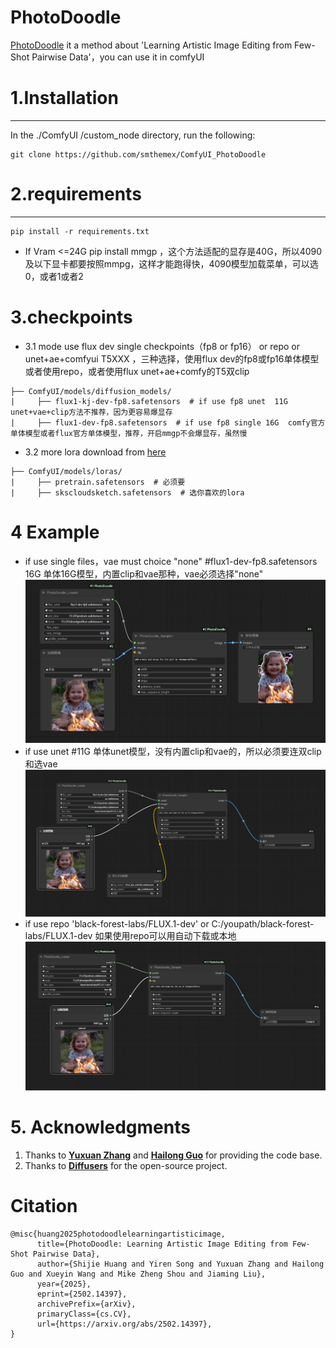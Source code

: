 # PhotoDoodle
[PhotoDoodle](https://github.com/showlab/PhotoDoodle) it a method about 'Learning Artistic Image Editing from Few-Shot Pairwise Data'，you can use it in comfyUI

# 1.Installation  
-----
  In the ./ComfyUI /custom_node directory, run the following:   
```
git clone https://github.com/smthemex/ComfyUI_PhotoDoodle
```
# 2.requirements  
----
```
pip install -r requirements.txt
```
* If Vram <=24G  pip install mmgp ，这个方法适配的显存是40G，所以4090及以下显卡都要按照mmpg，这样才能跑得快，4090模型加载菜单，可以选0，或者1或者2

# 3.checkpoints 
* 3.1 mode use flux dev single checkpoints（fp8 or fp16） or repo or unet+ae+comfyui T5XXX ，三种选择，使用flux dev的fp8或fp16单体模型 或者使用repo，或者使用flux unet+ae+comfy的T5双clip
```
├── ComfyUI/models/diffusion_models/
|     ├── flux1-kj-dev-fp8.safetensors  # if use fp8 unet  11G  unet+vae+clip方法不推荐，因为更容易爆显存
|     ├── flux1-dev-fp8.safetensors  # if use fp8 single 16G  comfy官方单体模型或者flux官方单体模型，推荐，开启mmgp不会爆显存，虽然慢
```
* 3.2 more lora download from [here](https://huggingface.co/nicolaus-huang/PhotoDoodle/tree/main)
```
├── ComfyUI/models/loras/
|     ├── pretrain.safetensors  # 必须要
|     ├── skscloudsketch.safetensors  # 选你喜欢的lora
```

# 4 Example
* if use single files，vae must choice "none"  #flux1-dev-fp8.safetensors 16G 单体16G模型，内置clip和vae那种，vae必须选择"none"
![](https://github.com/smthemex/ComfyUI_PhotoDoodle/blob/main/assets/example.png)
* if use unet #11G 单体unet模型，没有内置clip和vae的，所以必须要连双clip和选vae
![](https://github.com/smthemex/ComfyUI_PhotoDoodle/blob/main/assets/example_c.png)
* if use repo 'black-forest-labs/FLUX.1-dev' or C:/youpath/black-forest-labs/FLUX.1-dev  如果使用repo可以用自动下载或本地
![](https://github.com/smthemex/ComfyUI_PhotoDoodle/blob/main/assets/example_b.png)

# 5. Acknowledgments  

1. Thanks to **[Yuxuan Zhang](https://xiaojiu-z.github.io/YuxuanZhang.github.io/)** and **[Hailong Guo](mailto:guohailong@bupt.edu.cn)** for providing the code base.  
2. Thanks to **[Diffusers](https://github.com/huggingface/diffusers)** for the open-source project.

# Citation
```
@misc{huang2025photodoodlelearningartisticimage,
      title={PhotoDoodle: Learning Artistic Image Editing from Few-Shot Pairwise Data}, 
      author={Shijie Huang and Yiren Song and Yuxuan Zhang and Hailong Guo and Xueyin Wang and Mike Zheng Shou and Jiaming Liu},
      year={2025},
      eprint={2502.14397},
      archivePrefix={arXiv},
      primaryClass={cs.CV},
      url={https://arxiv.org/abs/2502.14397}, 
}
```
